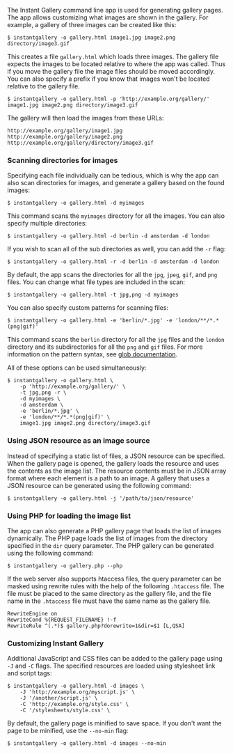 The Instant Gallery command line app is used for generating gallery pages.
The app allows customizing what images are shown in the gallery.
For example, a gallery of three images can be created like this:

    $ instantgallery -o gallery.html image1.jpg image2.png directory/image3.gif

This creates a file `gallery.html` which loads three images.
The gallery file expects the images to be located relative to where the app was called.
Thus if you move the gallery file the image files should be moved accordingly.
You can also specify a prefix if you know that images won't be located relative to the gallery file.

    $ instantgallery -o gallery.html -p 'http://example.org/gallery/' image1.jpg image2.png directory/image3.gif

The gallery will then load the images from these URLs:

    http://example.org/gallery/image1.jpg
    http://example.org/gallery/image2.png
    http://example.org/gallery/directory/image3.gif

### Scanning directories for images

Specifying each file individually can be tedious, which is why the app can also scan directories for images, and generate a gallery based on the found images:

    $ instantgallery -o gallery.html -d myimages

This command scans the `myimages` directory for all the images.
You can also specify multiple directories:

    $ instantgallery -o gallery.html -d berlin -d amsterdam -d london

If you wish to scan all of the sub directories as well, you can add the `-r` flag:

    $ instantgallery -o gallery.html -r -d berlin -d amsterdam -d london

By default, the app scans the directories for all the `jpg`, `jpeg`, `gif`, and `png` files.
You can change what file types are included in the scan:

    $ instantgallery -o gallery.html -t jpg,png -d myimages

You can also specify custom patterns for scanning files:

    $ instantgallery -o gallery.html -e 'berlin/*.jpg' -e 'london/**/*.*(png|gif)'

This command scans the `berlin` directory for all the `jpg` files and the `london` directory and its subdirectories for all the `png` and `gif` files.
For more information on the pattern syntax, see [glob documentation](https://github.com/isaacs/node-glob#glob-primer).

All of these options can be used simultaneously:

    $ instantgallery -o gallery.html \
        -p 'http://example.org/gallery/' \
        -t jpg,png -r \
        -d myimages \
        -d amsterdam \
        -e 'berlin/*.jpg' \
        -e 'london/**/*.*(png|gif)' \
        image1.jpg image2.png directory/image3.gif

### Using JSON resource as an image source

Instead of specifying a static list of files, a JSON resource can be specified.
When the gallery page is opened, the gallery loads the resource and uses the contents as the image list. 
The resource contents must be in JSON array format where each element is a path to an image.
A gallery that uses a JSON resource can be generated using the following command:

    $ instantgallery -o gallery.html -j '/path/to/json/resource'

### Using PHP for loading the image list

The app can also generate a PHP gallery page that loads the list of images dynamically.
The PHP page loads the list of images from the directory specified in the `dir` query parameter.
The PHP gallery can be generated using the following command:

    $ instantgallery -o gallery.php --php

If the web server also supports htaccess files, the query parameter can be masked using rewrite rules with the help of the following `.htaccess` file.
The file must be placed to the same directory as the gallery file, and the file name in the `.htaccess` file must have the same name as the gallery file.

    RewriteEngine on
    RewriteCond %{REQUEST_FILENAME} !-f
    RewriteRule ^(.*)$ gallery.php?dorewrite=1&dir=$1 [L,QSA]

### Customizing Instant Gallery

Additional JavaScript and CSS files can be added to the gallery page using `-J` and `-C` flags.
The specified resources are loaded using stylesheet link and script tags:

    $ instantgallery -o gallery.html -d images \
        -J 'http://example.org/myscript.js' \
        -J '/another/script.js' \
        -C 'http://example.org/style.css' \
        -C '/stylesheets/style.css' \

By default, the gallery page is minified to save space.
If you don't want the page to be minified, use the `--no-min` flag:

    $ instantgallery -o gallery.html -d images --no-min

